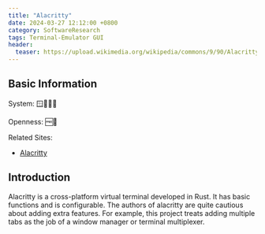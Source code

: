 ```yaml
---
title: "Alacritty"
date: 2024-03-27 12:12:00 +0800
category: SoftwareResearch
tags: Terminal-Emulator GUI
header:
  teaser: https://upload.wikimedia.org/wikipedia/commons/9/90/Alacritty_logo.svg
---
```


## Basic Information

System: 🪟🍎🐧😈

Openness: 🆓📖

Related Sites:

* [Alacritty](https://alacritty.org/index.html)

## Introduction

Alacritty is a cross-platform virtual terminal developed in Rust. It has basic functions and is configurable. The authors of alacritty are quite cautious about adding extra features. For example, this project treats adding multiple tabs as the job of a window manager or terminal multiplexer.
